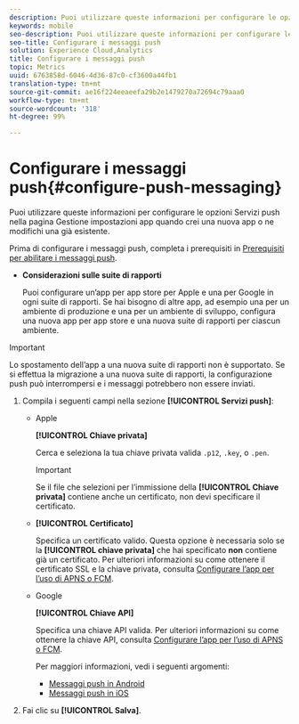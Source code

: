 ```yaml
---
description: Puoi utilizzare queste informazioni per configurare le opzioni Servizi push nella pagina Gestione impostazioni app quando crei una nuova app o ne modifichi una già esistente.
keywords: mobile
seo-description: Puoi utilizzare queste informazioni per configurare le opzioni Servizi push nella pagina Gestione impostazioni app quando crei una nuova app o ne modifichi una già esistente.
seo-title: Configurare i messaggi push
solution: Experience Cloud,Analytics
title: Configurare i messaggi push
topic: Metrics
uuid: 6763858d-6046-4d36-87c0-cf3600a44fb1
translation-type: tm+mt
source-git-commit: ae16f224eeaeefa29b2e1479270a72694c79aaa0
workflow-type: tm+mt
source-wordcount: '318'
ht-degree: 99%

---
```



# Configurare i messaggi push{#configure-push-messaging}

Puoi utilizzare queste informazioni per configurare le opzioni Servizi push nella pagina Gestione impostazioni app quando crei una nuova app o ne modifichi una già esistente.

Prima di configurare i messaggi push, completa i prerequisiti in [Prerequisiti per abilitare i messaggi push](/help/using/c-manage-app-settings/c-mob-confg-app/configure-push-messaging/prerequisites-push-messaging.md).

* **Considerazioni sulle suite di rapporti**

   Puoi configurare un’app per app store per Apple e una per Google in ogni suite di rapporti. Se hai bisogno di altre app, ad esempio una per un ambiente di produzione e una per un ambiente di sviluppo, configura una nuova app per app store e una nuova suite di rapporti per ciascun ambiente.

>[!IMPORTANT]
>
>Lo spostamento dell’app a una nuova suite di rapporti non è supportato. Se si effettua la migrazione a una nuova suite di rapporti, la configurazione push può interrompersi e i messaggi potrebbero non essere inviati.

1. Compila i seguenti campi nella sezione **[!UICONTROL Servizi push]**:

   * Apple

      **[!UICONTROL Chiave privata]**

      Cerca e seleziona la tua chiave privata valida `.p12`, `.key`, o `.pen`.

      >[!IMPORTANT]
      >Se il file che selezioni per l’immissione della **[!UICONTROL Chiave privata]** contiene anche un certificato, non devi specificare il certificato.

   * **[!UICONTROL Certificato]**

      Specifica un certificato valido. Questa opzione è necessaria solo se la **[!UICONTROL chiave privata]** che hai specificato **non** contiene già un certificato. Per ulteriori informazioni su come ottenere il certificato SSL e la chiave privata, consulta [Configurare l’app per l’uso di APNS o FCM](/help/using/c-manage-app-settings/c-mob-confg-app/configure-push-messaging/configure-app-apns-gcm.md).

   * Google

      **[!UICONTROL Chiave API]**

      Specifica una chiave API valida. Per ulteriori informazioni su come ottenere la chiave API, consulta [Configurare l’app per l’uso di APNS o FCM](/help/using/c-manage-app-settings/c-mob-confg-app/configure-push-messaging/configure-app-apns-gcm.md).

      Per maggiori informazioni, vedi i seguenti argomenti:

      * [Messaggi push in Android](/help/android/messaging-main/push-messaging/push-messaging.md)
      * [Messaggi push in iOS](/help/ios/messaging-main/push-messaging/push-messaging.md)

1. Fai clic su **[!UICONTROL Salva]**.
